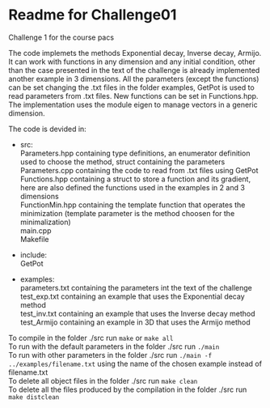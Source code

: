 # Readme for Challenge01
Challenge 1 for the course pacs  

The code implemets the methods Exponential decay, Inverse decay, Armijo.  
It can work with functions in any dimension and any initial condition, other than the case presented in the text of the challenge is already implemented another example in 3 dimensions. All the parameters (except the functions) can be set changing the .txt files in the folder examples, GetPot is used to read parameters from .txt files. New functions can be set in Functions.hpp.  
The implementation uses the module eigen to manage vectors in a generic dimension.  

The code is devided in:  
- src:  
    Parameters.hpp containing type definitions, an enumerator definition used to choose the method, struct containing the parameters  
    Parameters.cpp containing the code to read from .txt files using GetPot  
    Functions.hpp containing a struct to store a function and its gradient, here are also defined the functions used in the examples in 2 and 3 dimensions  
    FunctionMin.hpp containing the template function that operates the minimization (template parameter is the method choosen for the minimalization)  
    main.cpp   
    Makefile  

- include:  
    GetPot   

- examples:  
    parameters.txt containing the parameters int the text of the challenge  
    test_exp.txt containing an example that uses the Exponential decay method  
    test_inv.txt containing an example that uses the Inverse decay method  
    test_Armijo containing an example in 3D that uses the Armijo method  

To compile in the folder ./src run `make` or `make all`  
To run with the default parameters in the folder ./src run `./main`  
To run with other parameters in the folder ./src run `./main -f ../examples/filename.txt` using the name of the chosen example instead of filename.txt   
To delete all object files in the folder ./src run `make clean`  
To delete all the files produced by the compilation in the folder ./src run `make distclean`  